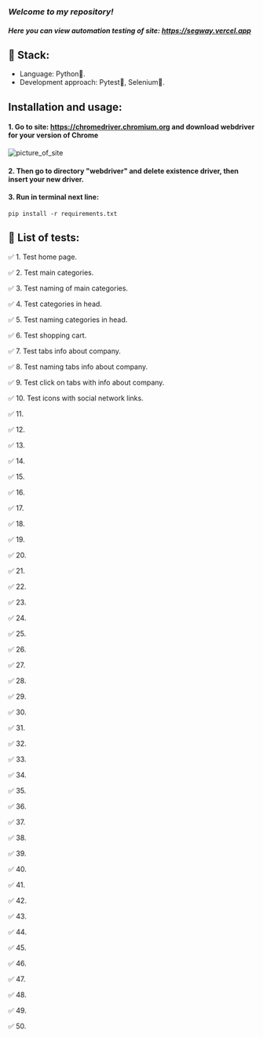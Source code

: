 ### _Welcome to my repository!_
#### _Here you can view automation testing of site: https://segway.vercel.app_
## 🎸 Stack:
- Language: Python🐍.
- Development approach: Pytest🔨, Selenium🦾.
## Installation and usage:
#### 1. Go to site: https://chromedriver.chromium.org and download webdriver for your version of Chrome
![picture_of_site](https://user-images.githubusercontent.com/72101790/172024646-284dddbc-4fef-414f-975e-823cbb07666e.png)
#### 2. Then go to directory "webdriver" and delete existence driver, then insert your new driver.
#### 3. Run in terminal next line:
    pip install -r requirements.txt
## 📌 List of tests: 
:white_check_mark: 1. Test home page.

:white_check_mark: 2. Test main categories.

:white_check_mark: 3. Test naming of main categories.

:white_check_mark: 4. Test categories in head.

:white_check_mark: 5. Test naming categories in head.

:white_check_mark: 6. Test shopping cart.

:white_check_mark: 7. Test tabs info about company.

:white_check_mark: 8. Test naming tabs info about company.

:white_check_mark: 9. Test click on tabs with info about company.

:white_check_mark: 10. Test icons with social network links.

:white_check_mark: 11. 

:white_check_mark: 12. 

:white_check_mark: 13. 

:white_check_mark: 14. 

:white_check_mark: 15. 

:white_check_mark: 16. 

:white_check_mark: 17. 

:white_check_mark: 18. 

:white_check_mark: 19. 

:white_check_mark: 20. 

:white_check_mark: 21. 

:white_check_mark: 22. 

:white_check_mark: 23. 

:white_check_mark: 24. 

:white_check_mark: 25. 

:white_check_mark: 26. 

:white_check_mark: 27. 

:white_check_mark: 28. 

:white_check_mark: 29. 

:white_check_mark: 30. 

:white_check_mark: 31. 

:white_check_mark: 32. 

:white_check_mark: 33.

:white_check_mark: 34.

:white_check_mark: 35. 

:white_check_mark: 36. 

:white_check_mark: 37. 

:white_check_mark: 38. 

:white_check_mark: 39.

:white_check_mark: 40. 

:white_check_mark: 41.

:white_check_mark: 42. 

:white_check_mark: 43.

:white_check_mark: 44. 

:white_check_mark: 45. 

:white_check_mark: 46. 

:white_check_mark: 47. 

:white_check_mark: 48. 

:white_check_mark: 49. 

:white_check_mark: 50. 
